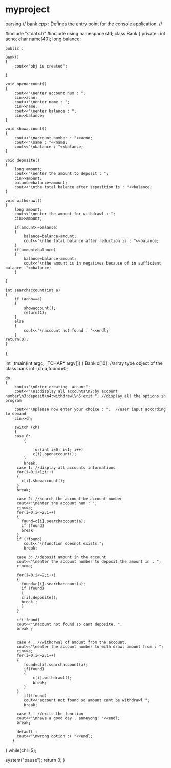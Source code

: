 # myproject
parsing
// bank.cpp : Defines the entry point for the console application.
//

#include "stdafx.h"
#include<iostream>
using namespace std;
class Bank
{
	private :
		int acno;
		char name[40];
		long balance;
		
	public :
	
	Bank()
	{
		cout<<"obj is created";
		
	}
	
	void openaccount()	
	{
		cout<<"\nenter account num : ";
		cin>>acno;
		cout<<"\nenter name : ";
		cin>>name;
		cout<<"\nenter balance : ";
		cin>>balance;
	}
	
	void showaccount()
	{
		cout<<"\naccount number : "<<acno;
		cout<<"\name : "<<name;
		cout<<"\nbalance : "<<balance;
	}
	
	void deposite()
	{
		long amount;
		cout<<"\nenter the amount to deposit : ";
		cin>>amount;
		balance=balance+amount;
		cout<<"\nthe total balance after seposition is : "<<balance;
	}
	
	void withdrawl()
	{
		long amount;
		cout<<"\nenter the amount for withdrawl : ";
		cin>>amount;
		
		if(amount<=balance)
		{
			balance=balance-amount;
			cout<<"\nthe total balance after reduction is : "<<balance;
		}
		if(amount>balance)
		{
			balance=balance-amount;
			cout<<"\nthe amount is in negatives because of in sufficient balance ."<<balance;
		}
		
	}
	
	int searchaccount(int a)
	{
		if (acno==a)
		{
			showaccount();
			return(1);
		}
		else
		{
			cout<<"\naccount not found : "<<endl;
		}
	return(0);	
	}
};

int _tmain(int argc, _TCHAR* argv[])
{
	Bank c[10];     //array type object of the class bank
	int i,ch,a,found=0;
	
	do
	{
		cout<<"\n0:for creating  acount";
		cout<<"\n1:display all accounts\n2:by account number\n3:deposit\n4:withdrawl\n5:exit "; //display all the options in program
		
		cout<<"\nplease now enter your choice : ";  //user input according to demand
		cin>>ch;
		
		switch (ch)
		{
		case 0:
			{

				for(int i=0; i<1; i++)
				c[i].openaccount();
			}
			break;
		 case 1: //display all accounts informations
		 for(i=0;i<1;i++)
		 {
		   c[i].showaccount();
		 }
		 break;
	
	     case 2: //search the account be account number
	     cout<<"\nenter the account num : ";
		 cin>>a;
		 for(i=0;i<=2;i++) 
		 {
		   found=c[i].searchaccount(a);
		   if (found)	
		   break;
	     }
	     if (!found)
	        cout<<"\nfunction doesnot exists.";
	        break;
	
	     case 3: //deposit amount in the account
	     cout<<"\nenter the account number to deposit the amount in : ";
	     cin>>a;
	    
	     for(i=0;i<=2;i++)
	     {
	       found=c[i].searchaccount(a);
	       if (found)
	       {
		   c[i].deposite();
		   break ;
	       }
	     }
	
	     if(!found)
	     cout<<"\nacount not found so cant deposite. ";
	     break ;
	
	    
	     case 4 : //withdrwal of amount from the account.
	     cout<<"\nenter the account number to with drawl amount from : ";
	     cin>>a;
	     for(i=0;i<=2;i++)
	     {
	    	found=c[i].searchaccount(a);
	    	if(found)
	    	{
	    		c[i].withdrawl();
	    		break;
			}
		 }
			if(!found)
			cout<<"account not found so amount cant be withdrawl ";
			break;
		
	     case 5 : //exits the function
	     cout<<"\nhave a good day . anneyong! "<<endl;
	     break;
	    
	     default : 
	     cout<<"\nwrong option :( "<<endl;
	   }
}
while(ch!=5);

system("pause");
return 0;
}
